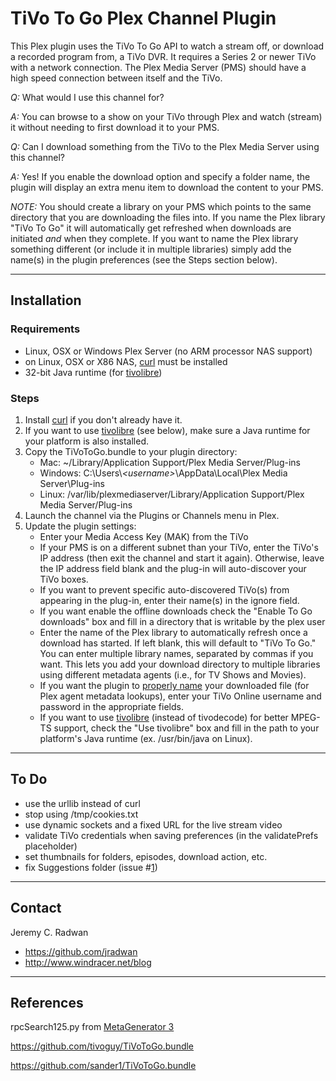 # TiVo To Go Plex Channel Plugin

This Plex plugin uses the TiVo To Go API to watch a stream off, or download a recorded program from, a TiVo DVR. It requires a Series 2 or newer TiVo with a network connection. The Plex Media Server (PMS) should have a high speed connection between itself and the TiVo.

_Q:_ What would I use this channel for?

_A:_ You can browse to a show on your TiVo through Plex and watch (stream) it without needing to first download it to your PMS.

_Q:_ Can I download something from the TiVo to the Plex Media Server using this channel?

_A:_ Yes! If you enable the download option and specify a folder name, the plugin will display an extra menu item to download the content to your PMS.

   _NOTE:_ You should create a library on your PMS which points to the same directory that you are downloading the files into. If you name the Plex library "TiVo To Go" it will automatically get refreshed when downloads are initiated _and_ when they complete. If
   you want to name the Plex library something different (or include it in multiple libraries) simply add the name(s) in the plugin preferences (see the Steps section below).

- - -
## Installation

### Requirements

- Linux, OSX or Windows Plex Server (no ARM processor NAS support)
- on Linux, OSX or X86 NAS, [curl](https://curl.haxx.se/) must be installed
- 32-bit Java runtime (for [tivolibre](https://github.com/fflewddur/tivolibre))

### Steps

1.  Install [curl](https://curl.haxx.se/) if you don't already have it. 
2.  If you want to use [tivolibre](https://github.com/fflewddur/tivolibre) (see below), make sure a Java runtime for your platform is also installed.
3.  Copy the TiVoToGo.bundle to your plugin directory:
    * Mac: ~/Library/Application Support/Plex Media Server/Plug-ins
    * Windows: C:\Users\\_&lt;username&gt;_\AppData\Local\Plex Media Server\Plug-ins
    * Linux: /var/lib/plexmediaserver/Library/Application Support/Plex Media Server/Plug-ins
4.  Launch the channel via the Plugins or Channels menu in Plex.
5.  Update the plugin settings:
    * Enter your Media Access Key (MAK) from the TiVo
    * If your PMS is on a different subnet than your TiVo, enter the TiVo's IP address (then exit the channel and start it again). Otherwise, leave the IP address field blank and the plug-in will auto-discover your TiVo boxes.
    * If you want to prevent specific auto-discovered TiVo(s) from appearing in the plug-in, enter their name(s) in the ignore field.
    * If you want enable the offline downloads check the "Enable To Go downloads" box and fill in a directory that is writable by the plex user
    * Enter the name of the Plex library to automatically refresh once a download has started. If left blank, this will default to "TiVo To Go." You can enter multiple library names, separated by commas if you want. This lets you add your download directory to multiple libraries using different metadata agents (i.e., for TV Shows and Movies).
    * If you want the plugin to [properly name](https://support.plex.tv/articles/200220687-naming-series-season-based-tv-shows/) your downloaded file (for Plex agent metadata lookups), enter your TiVo Online username and password in the appropriate fields. 
    * If you want to use [tivolibre](https://github.com/fflewddur/tivolibre) (instead of tivodecode) for better MPEG-TS support, check the "Use tivolibre" box and fill in the path to your platform's Java runtime (ex. /usr/bin/java on Linux).

- - -
## To Do

- use the urllib instead of curl
- stop using /tmp/cookies.txt
- use dynamic sockets and a fixed URL for the live stream video
- validate TiVo credentials when saving preferences (in the validatePrefs placeholder)
- set thumbnails for folders, episodes, download action, etc.
- fix Suggestions folder (issue #[1](https://github.com/jradwan/TiVoToGo.bundle/issues/1))

- - -
## Contact

Jeremy C. Radwan

- https://github.com/jradwan
- http://www.windracer.net/blog

- - -
## References

rpcSearch125.py from [MetaGenerator 3](https://pytivo.sourceforge.io/forum/metagenerator-version-3-t1786.html)

https://github.com/tivoguy/TiVoToGo.bundle

https://github.com/sander1/TiVoToGo.bundle
